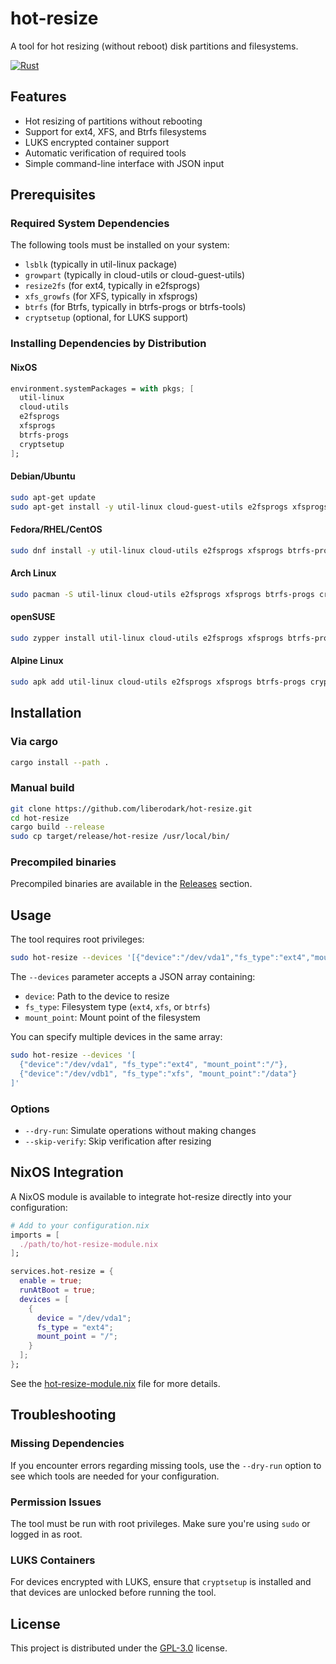 # hot-resize

A tool for hot resizing (without reboot) disk partitions and filesystems.

[![Rust](https://github.com/liberodark/hot-resize/actions/workflows/rust.yml/badge.svg)](https://github.com/liberodark/hot-resize/actions/workflows/rust.yml)

## Features

- Hot resizing of partitions without rebooting
- Support for ext4, XFS, and Btrfs filesystems
- LUKS encrypted container support
- Automatic verification of required tools
- Simple command-line interface with JSON input

## Prerequisites

### Required System Dependencies

The following tools must be installed on your system:
- `lsblk` (typically in util-linux package)
- `growpart` (typically in cloud-utils or cloud-guest-utils)
- `resize2fs` (for ext4, typically in e2fsprogs)
- `xfs_growfs` (for XFS, typically in xfsprogs)
- `btrfs` (for Btrfs, typically in btrfs-progs or btrfs-tools)
- `cryptsetup` (optional, for LUKS support)

### Installing Dependencies by Distribution

#### NixOS
```nix
environment.systemPackages = with pkgs; [
  util-linux
  cloud-utils
  e2fsprogs
  xfsprogs
  btrfs-progs
  cryptsetup
];
```

#### Debian/Ubuntu
```bash
sudo apt-get update
sudo apt-get install -y util-linux cloud-guest-utils e2fsprogs xfsprogs btrfs-progs cryptsetup-bin
```

#### Fedora/RHEL/CentOS
```bash
sudo dnf install -y util-linux cloud-utils e2fsprogs xfsprogs btrfs-progs cryptsetup
```

#### Arch Linux
```bash
sudo pacman -S util-linux cloud-utils e2fsprogs xfsprogs btrfs-progs cryptsetup
```

#### openSUSE
```bash
sudo zypper install util-linux cloud-utils e2fsprogs xfsprogs btrfs-progs cryptsetup
```

#### Alpine Linux
```bash
sudo apk add util-linux cloud-utils e2fsprogs xfsprogs btrfs-progs cryptsetup
```

## Installation

### Via cargo
```bash
cargo install --path .
```

### Manual build
```bash
git clone https://github.com/liberodark/hot-resize.git
cd hot-resize
cargo build --release
sudo cp target/release/hot-resize /usr/local/bin/
```

### Precompiled binaries
Precompiled binaries are available in the [Releases](https://github.com/liberodark/hot-resize/releases) section.

## Usage

The tool requires root privileges:

```bash
sudo hot-resize --devices '[{"device":"/dev/vda1","fs_type":"ext4","mount_point":"/"}]'
```

The `--devices` parameter accepts a JSON array containing:
- `device`: Path to the device to resize
- `fs_type`: Filesystem type (`ext4`, `xfs`, or `btrfs`)
- `mount_point`: Mount point of the filesystem

You can specify multiple devices in the same array:

```bash
sudo hot-resize --devices '[
  {"device":"/dev/vda1", "fs_type":"ext4", "mount_point":"/"},
  {"device":"/dev/vdb1", "fs_type":"xfs", "mount_point":"/data"}
]'
```

### Options
- `--dry-run`: Simulate operations without making changes
- `--skip-verify`: Skip verification after resizing

## NixOS Integration

A NixOS module is available to integrate hot-resize directly into your configuration:

```nix
# Add to your configuration.nix
imports = [
  ./path/to/hot-resize-module.nix
];

services.hot-resize = {
  enable = true;
  runAtBoot = true;
  devices = [
    {
      device = "/dev/vda1";
      fs_type = "ext4";
      mount_point = "/";
    }
  ];
};
```

See the [hot-resize-module.nix](./hot-resize-module.nix) file for more details.

## Troubleshooting

### Missing Dependencies
If you encounter errors regarding missing tools, use the `--dry-run` option to see which tools are needed for your configuration.

### Permission Issues
The tool must be run with root privileges. Make sure you're using `sudo` or logged in as root.

### LUKS Containers
For devices encrypted with LUKS, ensure that `cryptsetup` is installed and that devices are unlocked before running the tool.

## License

This project is distributed under the [GPL-3.0](LICENSE) license.
